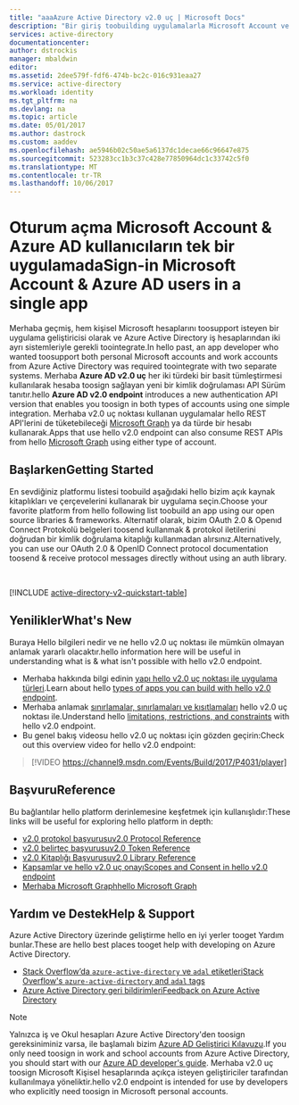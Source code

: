 ```yaml
---
title: "aaaAzure Active Directory v2.0 uç | Microsoft Docs"
description: "Bir giriş toobuilding uygulamalarla Microsoft Account ve Azure Active Directory oturum açma."
services: active-directory
documentationcenter: 
author: dstrockis
manager: mbaldwin
editor: 
ms.assetid: 2dee579f-fdf6-474b-bc2c-016c931eaa27
ms.service: active-directory
ms.workload: identity
ms.tgt_pltfrm: na
ms.devlang: na
ms.topic: article
ms.date: 05/01/2017
ms.author: dastrock
ms.custom: aaddev
ms.openlocfilehash: ae5946b02c50ae5a6137dc1decae66c96647e875
ms.sourcegitcommit: 523283cc1b3c37c428e77850964dc1c33742c5f0
ms.translationtype: MT
ms.contentlocale: tr-TR
ms.lasthandoff: 10/06/2017
---
```

# <a name="sign-in-microsoft-account--azure-ad-users-in-a-single-app"></a><span data-ttu-id="7b20c-103">Oturum açma Microsoft Account & Azure AD kullanıcıların tek bir uygulamada</span><span class="sxs-lookup"><span data-stu-id="7b20c-103">Sign-in Microsoft Account & Azure AD users in a single app</span></span>
<span data-ttu-id="7b20c-104">Merhaba geçmiş, hem kişisel Microsoft hesaplarını toosupport isteyen bir uygulama geliştiricisi olarak ve Azure Active Directory iş hesaplarından iki ayrı sistemleriyle gerekli toointegrate.</span><span class="sxs-lookup"><span data-stu-id="7b20c-104">In hello past, an app developer who wanted toosupport both personal Microsoft accounts and work accounts from Azure Active Directory was required toointegrate with two separate systems.</span></span>  <span data-ttu-id="7b20c-105">Merhaba **Azure AD v2.0 uç** her iki türdeki bir basit tümleştirmesi kullanılarak hesaba toosign sağlayan yeni bir kimlik doğrulaması API Sürüm tanıtır.</span><span class="sxs-lookup"><span data-stu-id="7b20c-105">hello **Azure AD v2.0 endpoint** introduces a new authentication API version that enables you toosign in both types of accounts using one simple integration.</span></span>  <span data-ttu-id="7b20c-106">Merhaba v2.0 uç noktası kullanan uygulamalar hello REST API'lerini de tüketebileceği [Microsoft Graph](https://graph.microsoft.io) ya da türde bir hesabı kullanarak.</span><span class="sxs-lookup"><span data-stu-id="7b20c-106">Apps that use hello v2.0 endpoint can also consume REST APIs from hello [Microsoft Graph](https://graph.microsoft.io) using either type of account.</span></span>

## <a name="getting-started"></a><span data-ttu-id="7b20c-107">Başlarken</span><span class="sxs-lookup"><span data-stu-id="7b20c-107">Getting Started</span></span>
<span data-ttu-id="7b20c-108">En sevdiğiniz platformu listesi toobuild aşağıdaki hello bizim açık kaynak kitaplıkları ve çerçevelerini kullanarak bir uygulama seçin.</span><span class="sxs-lookup"><span data-stu-id="7b20c-108">Choose your favorite platform from hello following list toobuild an app using our open source libraries & frameworks.</span></span>  <span data-ttu-id="7b20c-109">Alternatif olarak, bizim OAuth 2.0 & Openıd Connect Protokolü belgeleri toosend kullanmak & protokol iletilerini doğrudan bir kimlik doğrulama kitaplığı kullanmadan alırsınız.</span><span class="sxs-lookup"><span data-stu-id="7b20c-109">Alternatively, you can use our OAuth 2.0 & OpenID Connect protocol documentation toosend & receive protocol messages directly without using an auth library.</span></span>

<br />

[!INCLUDE [active-directory-v2-quickstart-table](../../../includes/active-directory-v2-quickstart-table.md)]

## <a name="whats-new"></a><span data-ttu-id="7b20c-110">Yenilikler</span><span class="sxs-lookup"><span data-stu-id="7b20c-110">What's New</span></span>
<span data-ttu-id="7b20c-111">Buraya Hello bilgileri nedir ve ne hello v2.0 uç noktası ile mümkün olmayan anlamak yararlı olacaktır.</span><span class="sxs-lookup"><span data-stu-id="7b20c-111">hello information here will be useful in understanding what is & what isn't possible with hello v2.0 endpoint.</span></span>

* <span data-ttu-id="7b20c-112">Merhaba hakkında bilgi edinin [yapı hello v2.0 uç noktası ile uygulama türleri](active-directory-v2-flows.md).</span><span class="sxs-lookup"><span data-stu-id="7b20c-112">Learn about hello [types of apps you can build with hello v2.0 endpoint](active-directory-v2-flows.md).</span></span>
* <span data-ttu-id="7b20c-113">Merhaba anlamak [sınırlamalar, sınırlamaları ve kısıtlamaları](active-directory-v2-limitations.md) hello v2.0 uç noktası ile.</span><span class="sxs-lookup"><span data-stu-id="7b20c-113">Understand hello [limitations, restrictions, and constraints](active-directory-v2-limitations.md) with hello v2.0 endpoint.</span></span>
* <span data-ttu-id="7b20c-114">Bu genel bakış videosu hello v2.0 uç noktası için gözden geçirin:</span><span class="sxs-lookup"><span data-stu-id="7b20c-114">Check out this overview video for hello v2.0 endpoint:</span></span>

>[!VIDEO https://channel9.msdn.com/Events/Build/2017/P4031/player]

## <a name="reference"></a><span data-ttu-id="7b20c-115">Başvuru</span><span class="sxs-lookup"><span data-stu-id="7b20c-115">Reference</span></span>
<span data-ttu-id="7b20c-116">Bu bağlantılar hello platform derinlemesine keşfetmek için kullanışlıdır:</span><span class="sxs-lookup"><span data-stu-id="7b20c-116">These links will be useful for exploring hello platform in depth:</span></span>

* [<span data-ttu-id="7b20c-117">v2.0 protokol başvurusu</span><span class="sxs-lookup"><span data-stu-id="7b20c-117">v2.0 Protocol Reference</span></span>](active-directory-v2-protocols.md)
* [<span data-ttu-id="7b20c-118">v2.0 belirteç başvurusu</span><span class="sxs-lookup"><span data-stu-id="7b20c-118">v2.0 Token Reference</span></span>](active-directory-v2-tokens.md)
* [<span data-ttu-id="7b20c-119">v2.0 Kitaplığı Başvurusu</span><span class="sxs-lookup"><span data-stu-id="7b20c-119">v2.0 Library Reference</span></span>](active-directory-v2-libraries.md)
* [<span data-ttu-id="7b20c-120">Kapsamlar ve hello v2.0 uç onayı</span><span class="sxs-lookup"><span data-stu-id="7b20c-120">Scopes and Consent in hello v2.0 endpoint</span></span>](active-directory-v2-scopes.md)
* [<span data-ttu-id="7b20c-121">Merhaba Microsoft Graph</span><span class="sxs-lookup"><span data-stu-id="7b20c-121">hello Microsoft Graph</span></span>](https://graph.microsoft.io)

## <a name="help--support"></a><span data-ttu-id="7b20c-122">Yardım ve Destek</span><span class="sxs-lookup"><span data-stu-id="7b20c-122">Help & Support</span></span>
<span data-ttu-id="7b20c-123">Azure Active Directory üzerinde geliştirme hello en iyi yerler tooget Yardım bunlar.</span><span class="sxs-lookup"><span data-stu-id="7b20c-123">These are hello best places tooget help with developing on Azure Active Directory.</span></span>

* [<span data-ttu-id="7b20c-124">Stack Overflow’da `azure-active-directory` ve `adal` etiketleri</span><span class="sxs-lookup"><span data-stu-id="7b20c-124">Stack Overflow's `azure-active-directory` and `adal` tags</span></span>](http://stackoverflow.com/questions/tagged/azure-active-directory+or+adal)
* [<span data-ttu-id="7b20c-125">Azure Active Directory geri bildirimleri</span><span class="sxs-lookup"><span data-stu-id="7b20c-125">Feedback on Azure Active Directory</span></span>](https://feedback.azure.com/forums/169401-azure-active-directory/category/164757-developer-experiences)


> [!NOTE]
> <span data-ttu-id="7b20c-126">Yalnızca iş ve Okul hesapları Azure Active Directory'den toosign gereksiniminiz varsa, ile başlamalı bizim [Azure AD Geliştirici Kılavuzu](active-directory-developers-guide.md).</span><span class="sxs-lookup"><span data-stu-id="7b20c-126">If you only need toosign in work and school accounts from Azure Active Directory, you should start with our [Azure AD developer's guide](active-directory-developers-guide.md).</span></span>  <span data-ttu-id="7b20c-127">Merhaba v2.0 uç toosign Microsoft Kişisel hesaplarında açıkça isteyen geliştiriciler tarafından kullanılmaya yöneliktir.</span><span class="sxs-lookup"><span data-stu-id="7b20c-127">hello v2.0 endpoint is intended for use by developers who explicitly need toosign in Microsoft personal accounts.</span></span>


